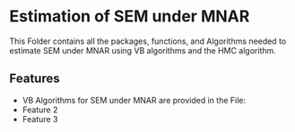 # Estimation of SEM under MNAR

This Folder contains all the packages, functions, and Algorithms needed to estimate SEM under MNAR using VB algorithms and the HMC algorithm. 


## Features
- VB Algorithms for SEM under MNAR are provided in the File:
- Feature 2
- Feature 3
 
 
